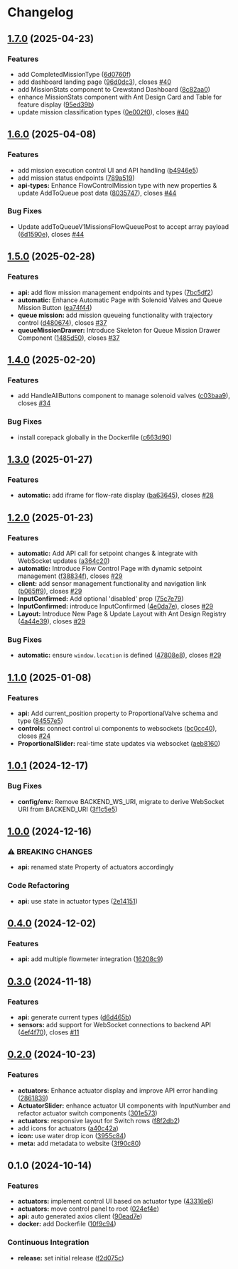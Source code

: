 # Changelog

## [1.7.0](https://github.com/FelizCoder/crewstand.frontend/compare/v1.6.0...v1.7.0) (2025-04-23)


### Features

* add CompletedMissionType ([6d0760f](https://github.com/FelizCoder/crewstand.frontend/commit/6d0760fcdf33432fd1852bd8db485b7cdcc5e517))
* add dashboard landing page ([96d0dc3](https://github.com/FelizCoder/crewstand.frontend/commit/96d0dc36ea0ea42eae037958212d62501583df9c)), closes [#40](https://github.com/FelizCoder/crewstand.frontend/issues/40)
* add MissionStats component to Crewstand Dashboard ([8c82aa0](https://github.com/FelizCoder/crewstand.frontend/commit/8c82aa0b6f5d55135cc0176f88a566de8e562783))
* enhance MissionStats component with Ant Design Card and Table for feature display ([95ed39b](https://github.com/FelizCoder/crewstand.frontend/commit/95ed39b89be04938fad9870c618d521305c2ad11))
* update mission classification types ([0e002f0](https://github.com/FelizCoder/crewstand.frontend/commit/0e002f0dc62953e79f0aa82a53a528686230e5ad)), closes [#40](https://github.com/FelizCoder/crewstand.frontend/issues/40)

## [1.6.0](https://github.com/FelizCoder/crewstand.frontend/compare/v1.5.0...v1.6.0) (2025-04-08)


### Features

* add mission execution control UI and API handling ([b4946e5](https://github.com/FelizCoder/crewstand.frontend/commit/b4946e511abb26669dea1d89b5c71128136c5057))
* add mission status endpoints ([789a519](https://github.com/FelizCoder/crewstand.frontend/commit/789a51911926057fddd868a569c6194fe57916df))
* **api-types:** Enhance FlowControlMission type with new properties & update AddToQueue post data ([8035747](https://github.com/FelizCoder/crewstand.frontend/commit/8035747f670b8231ba6a8f27ed7dfe49bcfd3d88)), closes [#44](https://github.com/FelizCoder/crewstand.frontend/issues/44)


### Bug Fixes

* Update addToQueueV1MissionsFlowQueuePost to accept array payload ([6d1590e](https://github.com/FelizCoder/crewstand.frontend/commit/6d1590e0866e5cabc596d12b1db21a533275e732)), closes [#44](https://github.com/FelizCoder/crewstand.frontend/issues/44)

## [1.5.0](https://github.com/FelizCoder/crewstand.frontend/compare/v1.4.0...v1.5.0) (2025-02-28)


### Features

* **api:** add flow mission management endpoints and types ([7bc5df2](https://github.com/FelizCoder/crewstand.frontend/commit/7bc5df2c216feaf7273bf39e559fcfac897a56ed))
* **automatic:** Enhance Automatic Page with Solenoid Valves and Queue Mission Button ([ea74f44](https://github.com/FelizCoder/crewstand.frontend/commit/ea74f44a6bb7ce21618c0a7a6197a181e5b3f618))
* **queue mission:** add mission queueing functionality with trajectory control ([d480674](https://github.com/FelizCoder/crewstand.frontend/commit/d480674f5b850762a15788a54d1187a0c5731ccd)), closes [#37](https://github.com/FelizCoder/crewstand.frontend/issues/37)
* **queueMissionDrawer:** Introduce Skeleton for Queue Mission Drawer Component ([1485d50](https://github.com/FelizCoder/crewstand.frontend/commit/1485d50cbe98c2c798c06a76c028104e7b6d1352)), closes [#37](https://github.com/FelizCoder/crewstand.frontend/issues/37)

## [1.4.0](https://github.com/FelizCoder/crewstand.frontend/compare/v1.3.0...v1.4.0) (2025-02-20)


### Features

* add HandleAllButtons component to manage solenoid valves ([c03baa9](https://github.com/FelizCoder/crewstand.frontend/commit/c03baa9eaed51afc138b5d0811d492ac8f9d3579)), closes [#34](https://github.com/FelizCoder/crewstand.frontend/issues/34)


### Bug Fixes

* install corepack globally in the Dockerfile ([c663d90](https://github.com/FelizCoder/crewstand.frontend/commit/c663d9056d50b85c4d1607fc7d2a8242bb0d8fd3))

## [1.3.0](https://github.com/FelizCoder/crewstand.frontend/compare/v1.2.0...v1.3.0) (2025-01-27)


### Features

* **automatic:** add iframe for flow-rate display ([ba63645](https://github.com/FelizCoder/crewstand.frontend/commit/ba63645834d0ebccb563d1c2e7a767f41ff5e818)), closes [#28](https://github.com/FelizCoder/crewstand.frontend/issues/28)

## [1.2.0](https://github.com/FelizCoder/crewstand.frontend/compare/v1.1.0...v1.2.0) (2025-01-23)


### Features

* **automatic:** Add API call for setpoint changes & integrate with WebSocket updates ([a364c20](https://github.com/FelizCoder/crewstand.frontend/commit/a364c20ad4d61049397925a6867cc4469ee162dd))
* **automatic:** Introduce Flow Control Page with dynamic setpoint management ([f38834f](https://github.com/FelizCoder/crewstand.frontend/commit/f38834ff66a1daa90fe0bec706d479fff4e34bf2)), closes [#29](https://github.com/FelizCoder/crewstand.frontend/issues/29)
* **client:** add sensor management functionality and navigation link ([b065ff9](https://github.com/FelizCoder/crewstand.frontend/commit/b065ff948a69b28d46ebe41e69aa64ee681d28b0)), closes [#29](https://github.com/FelizCoder/crewstand.frontend/issues/29)
* **InputConfirmed:** Add optional 'disabled' prop ([75c7e79](https://github.com/FelizCoder/crewstand.frontend/commit/75c7e7901ee7e6428f65d9d811a026e3b91f7270))
* **InputConfirmed:** introduce InputConfirmed ([4e0da7e](https://github.com/FelizCoder/crewstand.frontend/commit/4e0da7efa14eab8b40a5692f28ea72b4fa8f9e18)), closes [#29](https://github.com/FelizCoder/crewstand.frontend/issues/29)
* **Layout:** Introduce New Page & Update Layout with Ant Design Registry ([4a44e39](https://github.com/FelizCoder/crewstand.frontend/commit/4a44e394bec404ba947e1eee2abf7eb2b7b3a43a)), closes [#29](https://github.com/FelizCoder/crewstand.frontend/issues/29)


### Bug Fixes

* **automatic:** ensure `window.location` is defined ([47808e8](https://github.com/FelizCoder/crewstand.frontend/commit/47808e8f9b53ba1056537cd934eb620170c40479)), closes [#29](https://github.com/FelizCoder/crewstand.frontend/issues/29)

## [1.1.0](https://github.com/FelizCoder/crewstand.frontend/compare/v1.0.1...v1.1.0) (2025-01-08)


### Features

* **api:** Add current_position property to ProportionalValve schema and type ([84557e5](https://github.com/FelizCoder/crewstand.frontend/commit/84557e5b544e234b595c9b1b42bf8bdc41d3fe2b))
* **controls:** connect control ui components to websockets ([bc0cc40](https://github.com/FelizCoder/crewstand.frontend/commit/bc0cc40f707a01bb6e20e2403ac2415551cdf4c1)), closes [#24](https://github.com/FelizCoder/crewstand.frontend/issues/24)
* **ProportionalSlider:** real-time state updates via websocket ([aeb8160](https://github.com/FelizCoder/crewstand.frontend/commit/aeb81605eae87c636728e1c66b7f247fc577c92b))

## [1.0.1](https://github.com/FelizCoder/crewstand.frontend/compare/v1.0.0...v1.0.1) (2024-12-17)


### Bug Fixes

* **config/env:** Remove BACKEND_WS_URI, migrate to derive WebSocket URI from BACKEND_URI ([3f1c5e5](https://github.com/FelizCoder/crewstand.frontend/commit/3f1c5e5ccaff36d3bb7f4378dc092c2ffc53a467))

## [1.0.0](https://github.com/FelizCoder/crewstand.frontend/compare/v0.4.0...v1.0.0) (2024-12-16)


### ⚠ BREAKING CHANGES

* **api:** renamed state Property of actuators accordingly

### Code Refactoring

* **api:** use state in actuator types ([2e14151](https://github.com/FelizCoder/crewstand.frontend/commit/2e14151c2125da87818206a4cca670ef37fd2a02))

## [0.4.0](https://github.com/FelizCoder/crewstand.frontend/compare/v0.3.0...v0.4.0) (2024-12-02)


### Features

* **api:** add multiple flowmeter integration ([16208c9](https://github.com/FelizCoder/crewstand.frontend/commit/16208c9d06e218e3ca322d961be28eaf99494c47))

## [0.3.0](https://github.com/FelizCoder/crewstand.frontend/compare/v0.2.0...v0.3.0) (2024-11-18)


### Features

* **api:** generate current types ([d6d465b](https://github.com/FelizCoder/crewstand.frontend/commit/d6d465bfbbc21886f0d3e8f80c305fa4458e6863))
* **sensors:** add support for WebSocket connections to backend API ([4ef4f70](https://github.com/FelizCoder/crewstand.frontend/commit/4ef4f7026ec75989982afdcba34a8eabc850ed71)), closes [#11](https://github.com/FelizCoder/crewstand.frontend/issues/11)

## [0.2.0](https://github.com/FelizCoder/crewstand.frontend/compare/v0.1.0...v0.2.0) (2024-10-23)


### Features

* **actuators:** Enhance actuator display and improve API error handling ([2861839](https://github.com/FelizCoder/crewstand.frontend/commit/286183932f1a5fa90ee2adb88788cd0d620f089b))
* **ActuatorSlider:** enhance actuator UI components with InputNumber and refactor actuator switch components ([301e573](https://github.com/FelizCoder/crewstand.frontend/commit/301e5731ccace817bde50c4e8b44bbc618d40865))
* **actuators:** responsive layout for Switch rows ([f8f2db2](https://github.com/FelizCoder/crewstand.frontend/commit/f8f2db26039587782dc3acbbba691d0e76bfa563))
* add icons for actuators ([a40c42a](https://github.com/FelizCoder/crewstand.frontend/commit/a40c42ab8b889bb3e6106a2ee2da1940e5ebf415))
* **icon:** use water drop icon ([3955c84](https://github.com/FelizCoder/crewstand.frontend/commit/3955c8425ae29ff55d29fa2ff8306c93ce59f1a6))
* **meta:** add metadata to website ([3f90c80](https://github.com/FelizCoder/crewstand.frontend/commit/3f90c80816197b98b521792d57f3eac2264bd3f4))

## 0.1.0 (2024-10-14)


### Features

* **actuators:** implement control UI based on actuator type ([43316e6](https://github.com/FelizCoder/crewstand.frontend/commit/43316e64116fc7cd9b80254a1b3c073d9c4d3609))
* **actuators:** move control panel to root ([024ef4e](https://github.com/FelizCoder/crewstand.frontend/commit/024ef4e12985db5a570b1d13f8b8f4b8ae2f4db2))
* **api:** auto generated axios client ([90ead7e](https://github.com/FelizCoder/crewstand.frontend/commit/90ead7e9b872943be5b3e6a7b27023abc26f2c5a))
* **docker:** add Dockerfile ([10f9c94](https://github.com/FelizCoder/crewstand.frontend/commit/10f9c94ebc9577c0be954308bf3c2418cc0bbddc))


### Continuous Integration

* **release:** set initial release ([f2d075c](https://github.com/FelizCoder/crewstand.frontend/commit/f2d075cb70186a16c15f4ffa5606c737879b08d0))
